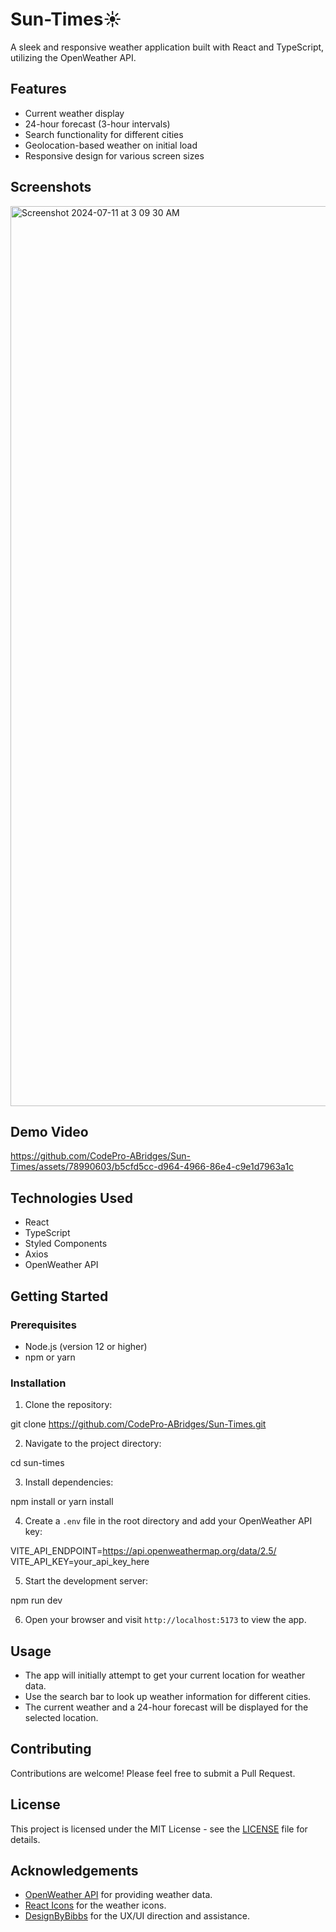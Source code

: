 # Sun-Times☀️

A sleek and responsive weather application built with React and TypeScript, utilizing the OpenWeather API.

## Features

- Current weather display
- 24-hour forecast (3-hour intervals)
- Search functionality for different cities
- Geolocation-based weather on initial load
- Responsive design for various screen sizes

## Screenshots
<img width="1440" alt="Screenshot 2024-07-11 at 3 09 30 AM" src="https://github.com/CodePro-ABridges/Sun-Times/assets/78990603/72d1f87a-bb67-424c-b6f4-786b081255e9">

## Demo Video


https://github.com/CodePro-ABridges/Sun-Times/assets/78990603/b5cfd5cc-d964-4966-86e4-c9e1d7963a1c


## Technologies Used

- React
- TypeScript
- Styled Components
- Axios
- OpenWeather API

## Getting Started

### Prerequisites

- Node.js (version 12 or higher)
- npm or yarn

### Installation

1. Clone the repository:

  git clone https://github.com/CodePro-ABridges/Sun-Times.git

2. Navigate to the project directory:

cd sun-times

3. Install dependencies:

npm install
or
yarn install

4. Create a `.env` file in the root directory and add your OpenWeather API key:

VITE_API_ENDPOINT=https://api.openweathermap.org/data/2.5/
VITE_API_KEY=your_api_key_here

5. Start the development server:

npm run dev

6. Open your browser and visit `http://localhost:5173` to view the app.

## Usage

- The app will initially attempt to get your current location for weather data.
- Use the search bar to look up weather information for different cities.
- The current weather and a 24-hour forecast will be displayed for the selected location.

## Contributing

Contributions are welcome! Please feel free to submit a Pull Request.

## License

This project is licensed under the MIT License - see the [LICENSE](LICENSE) file for details.

## Acknowledgements

- [OpenWeather API](https://openweathermap.org/api) for providing weather data.
- [React Icons](https://react-icons.github.io/react-icons/) for the weather icons.
- [DesignByBibbs](https://github.com/Designbybibbs) for the UX/UI direction and assistance.
